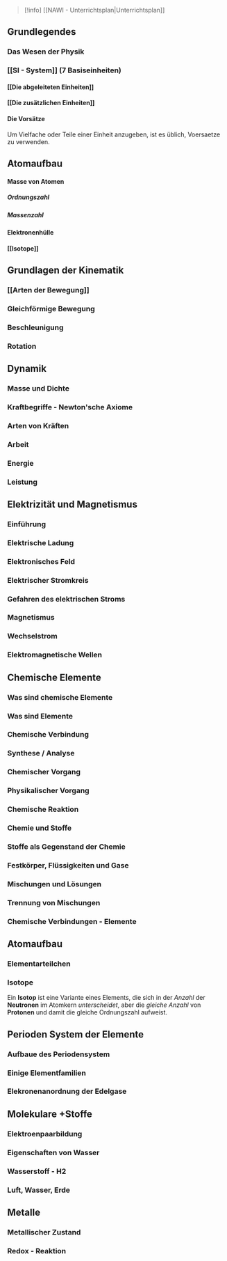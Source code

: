 >[!info] [[NAWI - Unterrichtsplan|Unterrichtsplan]]

## Grundlegendes
### Das Wesen der Physik 

### [[SI - System]] (7 Basiseinheiten)
#### [[Die abgeleiteten Einheiten]]
#### [[Die zusätzlichen Einheiten]]
#### Die Vorsätze 
Um Vielfache oder Teile einer Einheit anzugeben, ist es üblich, Voersaetze zu verwenden.
## Atomaufbau
#### Masse von Atomen
##### Ordnungszahl
##### Massenzahl

#### Elektronenhülle
#### [[Isotope]]

## Grundlagen der Kinematik
### [[Arten der Bewegung]] 
### Gleichförmige Bewegung
### Beschleunigung 
### Rotation 

## Dynamik 
### Masse und Dichte 
### Kraftbegriffe - Newton'sche Axiome
### Arten von Kräften 
### Arbeit 
### Energie 
### Leistung 

## Elektrizität und Magnetismus
### Einführung 
### Elektrische Ladung 
### Elektronisches Feld 
### Elektrischer Stromkreis 
### Gefahren des elektrischen Stroms 
### Magnetismus 
### Wechselstrom 
### Elektromagnetische Wellen 


## Chemische Elemente 


### Was sind chemische Elemente
### Was sind Elemente
### Chemische Verbindung 
### Synthese / Analyse
### Chemischer Vorgang
### Physikalischer Vorgang 
### Chemische Reaktion
### Chemie und Stoffe
### Stoffe als Gegenstand der Chemie 
### Festkörper, Flüssigkeiten und Gase 
### Mischungen und Lösungen 
### Trennung von Mischungen 
### Chemische Verbindungen - Elemente 

## Atomaufbau

### Elementarteilchen



### Isotope
Ein **Isotop** ist eine Variante eines Elements, die sich in der *Anzahl* der **Neutronen** im Atomkern *unterscheidet*, aber die *gleiche Anzahl* von **Protonen** und damit die gleiche Ordnungszahl aufweist.

## Perioden System der Elemente 

### Aufbaue des Periodensystem

### Einige Elementfamilien

### Elekronenanordnung der Edelgase

## Molekulare +Stoffe

### Elektroenpaarbildung 
### Eigenschaften von Wasser 
### Wasserstoff - H2 
### Luft, Wasser, Erde 

## Metalle
### Metallischer Zustand 
### Redox - Reaktion 